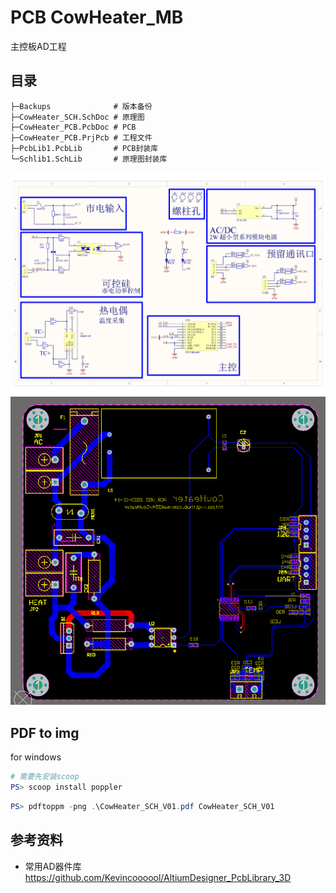 # PCB CowHeater_MB

主控板AD工程

## 目录

```plaintext
├─Backups              # 版本备份
├─CowHeater_SCH.SchDoc # 原理图
├─CowHeater_PCB.PcbDoc # PCB
├─CowHeater_PCB.PrjPcb # 工程文件
├─PcbLib1.PcbLib       # PCB封装库
└─Schlib1.SchLib       # 原理图封装库
```

![sch](./Backups/V02/CowHeater_SCH_V02.png)
![sch](./Backups/V02/CowHeater_PCB_V02.png)

## PDF to img

for windows

```powershell
# 需要先安装scoop
PS> scoop install poppler
```

```powershell
PS> pdftoppm -png .\CowHeater_SCH_V01.pdf CowHeater_SCH_V01
```

## 参考资料

- 常用AD器件库 <https://github.com/Kevincoooool/AltiumDesigner_PcbLibrary_3D>
